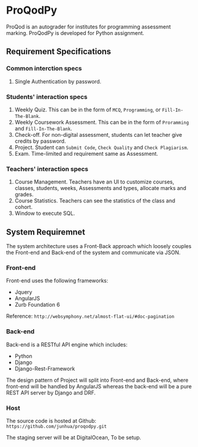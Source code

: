 # ProQodPy

ProQod is an autograder for institutes for programming assessment marking. ProQodPy is developed for Python assignment.

## Requirement Specifications

### Common interction specs
1. Single Authentication by password.

### Students' interaction specs
1. Weekly Quiz. This can be in the form of `MCQ`, `Programming`, or `Fill-In-The-Blank`.
2. Weekly Coursework Assessment. This can be in the form of `Proramming` and `Fill-In-The-Blank`.
3. Check-off. For non-digital assessment, students can let teacher give credits by password.
4. Project. Student can `Submit Code`, `Check Quality` and `Check Plagiarism`.
5. Exam. Time-limited and requirement same as Assessment.

### Teachers' interaction specs
1. Course Management. Teachers have an UI to customize courses, classes, students, weeks, Assessments and types, allocate marks and grades.
2. Course Statistics. Teachers can see the statistics of the class and cohort.
3. Window to execute SQL.

## System Requiremnet
The system architecture uses a Front-Back approach which loosely couples the Front-end and Back-end of the system and communicate via JSON.

### Front-end
Front-end uses the following frameworks:
* Jquery
* AngularJS
* Zurb Foundation 6

Reference:
`http://websymphony.net/almost-flat-ui/#doc-pagination`


### Back-end
Back-end is a RESTful API engine which includes:
* Python
* Django
* Django-Rest-Framework

The design pattern of Project will split into Front-end and Back-end, where front-end will be handled by AngularJS whereas the back-end will be a pure REST API server by Django and DRF.

### Host
The source code is hosted at Github:
```https://github.com/junhua/proqodpy.git```

The staging server will be at DigitalOcean, To be setup.

